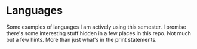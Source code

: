 # Languages
Some examples of languages I am actively using this semester.
I promise there's some interesting stuff hidden in a few places in this repo. Not much but a few hints. More than just what's in the print statements.
